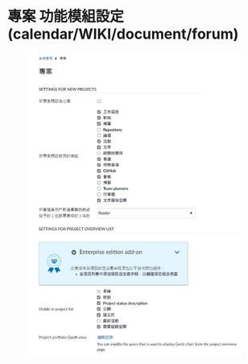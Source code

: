 # 專案 功能模組設定(calendar/WIKI/document/forum)

<figure><img src="../../.gitbook/assets/image.png" alt=""><figcaption></figcaption></figure>
